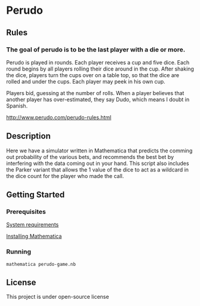 # Perudo

## Rules
### The goal  of perudo is to be the last player with a die or more. 

Perudo is played in rounds. Each player receives a cup and five dice. 
Each round begins by all players rolling their dice around in the cup. 
After shaking the dice, players turn the cups over on a table top, so 
that the dice are rolled and under the cups. Each player may peek in 
his own cup. 

Players bid, guessing at the number of rolls. 
When a player believes that another player has over-estimated, 
they say Dudo, which means I doubt in Spanish. 

http://www.perudo.com/perudo-rules.html

## Description  
Here we have a simulator written in Mathematica that predicts the comming out probability of the various bets, 
and recommends the best bet by interfering with the data coming out in your hand.
This script also includes the Parker variant that allows the 1 value of the dice to act as a wildcard 
in the dice count for the player who made the call. 

## Getting Started

### Prerequisites

[System requirements](http://www.wolfram.com/mathematica/system-requirements.html)

[Installing Mathematica](http://reference.wolfram.com/language/tutorial/InstallingMathematica.html)


### Running

```
mathematica perudo-game.nb
```

## License

This project is under open-source license
